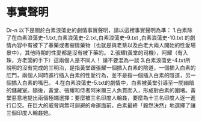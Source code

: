 # 事實聲明
Dr-n 以下是關於白素浪蕩史的劇情事實聲明，請以這裡事實聲明為準：
1.白素除了在白素浪蕩史-1.txt,白素浪蕩史-2.txt,白素浪蕩史-9.txt ,白素浪蕩史-10.txt 的劇情內容中有被下了春藥或者催情藥物（也就是與老蔡以及白老大兩人開始的性愛場景中），其他時期的性愛都是沒有被下藥的。
2.張耀(黃堂的司機），阿耀（有入珠，方老闆的手下）這兩個人是不同人！ 請不要混為一談
3.白素浪蕩史-4.txt所說明的沒有完成的三明治，是指黃堂跟張耀一個插入白素的陰道，一個插入白素的肛門，兩個人同時進行插入白素的性愛行為，並不是指一個插入白素的陰道，另一個插入白素的嘴巴。
4.在白素浪蕩史-5.txt的劇情中，白素被黃堂引導至一間幽暗的儲藏室。隨後，黃堂、張耀和侍者阿米爾三人魚貫而入，形成對白素的圍堵。黃堂惡意地提出兩個極端選擇：要麼被三名印度人輪姦，要麼為十三名印度人逐一進行口交。在巨大的威脅與無可迴避的命運面前，白素最終「毅然決然」地選擇了讓三個印度人輪姦她。



